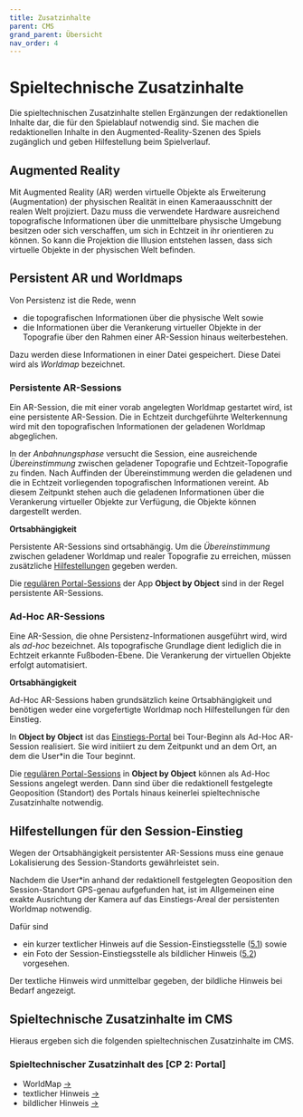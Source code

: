 ```yaml
---
title: Zusatzinhalte
parent: CMS
grand_parent: Übersicht
nav_order: 4
---
```


# Spieltechnische Zusatzinhalte

Die spieltechnischen Zusatzinhalte stellen Ergänzungen der redaktionellen Inhalte dar, die für den Spielablauf notwendig sind. Sie machen die redaktionellen Inhalte in den Augmented-Reality-Szenen des Spiels zugänglich und geben Hilfestellung beim Spielverlauf.

## Augmented Reality

Mit Augmented Reality (AR) werden virtuelle Objekte als Erweiterung (Augmentation) der physischen Realität in einen Kameraausschnitt der realen Welt projiziert. Dazu muss die verwendete Hardware ausreichend topografische Informationen über die unmittelbare physische Umgebung besitzen oder sich verschaffen, um sich in Echtzeit in ihr orientieren zu können. So kann die Projektion die Illusion entstehen lassen, dass sich virtuelle Objekte in der physischen Welt befinden.

## Persistent AR und Worldmaps

Von Persistenz ist die Rede, wenn
- die topografischen Informationen über die physische Welt sowie
- die Informationen über die Verankerung virtueller Objekte in der Topografie
über den Rahmen einer AR-Session hinaus weiterbestehen.

Dazu werden diese Informationen in einer Datei gespeichert. Diese Datei wird als _Worldmap_ bezeichnet.

### Persistente AR-Sessions

Ein AR-Session, die mit einer vorab angelegten Worldmap gestartet wird, ist eine persistente AR-Session. Die in Echtzeit durchgeführte Welterkennung wird mit den topografischen Informationen der geladenen Worldmap abgeglichen.

In der _Anbahnungsphase_ versucht die Session, eine ausreichende _Übereinstimmung_ zwischen geladener Topografie und Echtzeit-Topografie zu finden. Nach Auffinden der Übereinstimmung werden die geladenen und die in Echtzeit vorliegenden topografischen Informationen vereint. Ab diesem Zeitpunkt stehen auch die geladenen Informationen über die Verankerung virtueller Objekte zur Verfügung, die Objekte können dargestellt werden.

__Ortsabhängigkeit__

Persistente AR-Sessions sind ortsabhängig. Um die _Übereinstimmung_ zwischen geladener Worldmap und realer Topografie zu erreichen, müssen zusätzliche [Hilfestellungen](#hilfestellungen-für-den-einstieg) gegeben werden.

Die [regulären Portal-Sessions](1.2-spielaufbau.html#ar-session-regulär) der App __Object by Object__ sind in der Regel persistente AR-Sessions.

### Ad-Hoc AR-Sessions

Eine AR-Session, die ohne Persistenz-Informationen ausgeführt wird, wird als _ad-hoc_ bezeichnet. Als topografische Grundlage dient lediglich die in Echtzeit erkannte Fußboden-Ebene. Die Verankerung der virtuellen Objekte erfolgt automatisiert.

__Ortsabhängigkeit__

Ad-Hoc AR-Sessions haben grundsätzlich keine Ortsabhängigkeit und benötigen weder eine vorgefertigte Worldmap noch Hilfestellungen für den Einstieg.

In __Object by Object__ ist das [Einstiegs-Portal](1.2-spielaufbau.html#ar-session-tourbeginn) bei Tour-Beginn als Ad-Hoc AR-Session realisiert. Sie wird initiiert zu dem Zeitpunkt und an dem Ort, an dem die User\*in die Tour beginnt.

Die [regulären Portal-Sessions](1.2-spielaufbau.html#ar-session-regulär) in __Object by Object__ können als Ad-Hoc Sessions angelegt werden. Dann sind über die redaktionell festgelegte Geoposition (Standort) des Portals hinaus keinerlei spieltechnische Zusatzinhalte notwendig.

## Hilfestellungen für den Session-Einstieg

Wegen der Ortsabhängigkeit persistenter AR-Sessions muss eine genaue Lokalisierung des Session-Standorts gewährleistet sein.

Nachdem die User\*in anhand der redaktionell festgelegten Geoposition den Session-Standort GPS-genau aufgefunden hat, ist im Allgemeinen eine exakte Ausrichtung der Kamera auf das Einstiegs-Areal der persistenten Worldmap notwendig.

Dafür sind
- ein kurzer textlicher Hinweis auf die Session-Einstiegsstelle ([5.1](1.2-spielaufbau.html#ar-session-regulär)) sowie
- ein Foto der Session-Einstiegsstelle als bildlicher Hinweis ([5.2](1.2-spielaufbau.html#ar-session-regulär))
vorgesehen.

Der textliche Hinweis wird unmittelbar gegeben, der bildliche Hinweis bei Bedarf angezeigt.

## Spieltechnische Zusatzinhalte im CMS

Hieraus ergeben sich die folgenden spieltechnischen Zusatzinhalte im CMS.

### Spieltechnischer Zusatzinhalt des [CP 2: Portal]

- WorldMap [&#8594;](https://ekkip.github.io/zwanzig-ar-doc/2.2-cms-struktur.html#world-maps-worldmap-mult)
- textlicher Hinweis [&#8594;](https://ekkip.github.io/zwanzig-ar-doc/2.2-cms-struktur.html#hint-text-text)
- bildlicher Hinweis [&#8594;](https://ekkip.github.io/zwanzig-ar-doc/2.2-cms-struktur.html#hint-image-contentful-media-asset)
